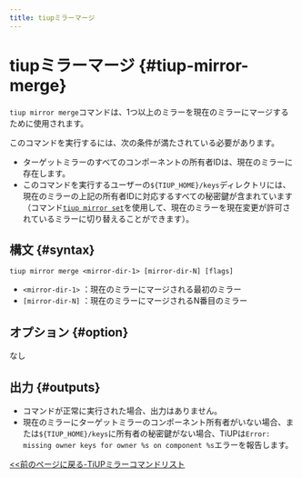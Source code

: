 ```yaml
---
title: tiupミラーマージ
---
```


# tiupミラーマージ {#tiup-mirror-merge}

`tiup mirror merge`コマンドは、1つ以上のミラーを現在のミラーにマージするために使用されます。

このコマンドを実行するには、次の条件が満たされている必要があります。

-   ターゲットミラーのすべてのコンポーネントの所有者IDは、現在のミラーに存在します。
-   このコマンドを実行するユーザーの`${TIUP_HOME}/keys`ディレクトリには、現在のミラーの上記の所有者IDに対応するすべての秘密鍵が含まれています（コマンド[`tiup mirror set`](/tiup/tiup-command-mirror-set.md)を使用して、現在のミラーを現在変更が許可されているミラーに切り替えることができます）。

## 構文 {#syntax}

```shell
tiup mirror merge <mirror-dir-1> [mirror-dir-N] [flags]
```

-   `<mirror-dir-1>` ：現在のミラーにマージされる最初のミラー
-   `[mirror-dir-N]` ：現在のミラーにマージされるN番目のミラー

## オプション {#option}

なし

## 出力 {#outputs}

-   コマンドが正常に実行された場合、出力はありません。
-   現在のミラーにターゲットミラーのコンポーネント所有者がいない場合、または`${TIUP_HOME}/keys`に所有者の秘密鍵がない場合、TiUPは`Error: missing owner keys for owner %s on component %s`エラーを報告します。

[&lt;&lt;前のページに戻る-TiUPミラーコマンドリスト](/tiup/tiup-command-mirror.md#command-list)
